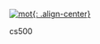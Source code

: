 [![mot](http://img.youtube.com/vi/krLPOLqZCD0/0.jpg){: .align-center}](http://www.youtube.com/watch?v=krLPOLqZCD0 "mot")

cs500

